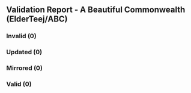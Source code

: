 ## Validation Report - A Beautiful Commonwealth (ElderTeej/ABC)


### Invalid (0)
### Updated (0)
### Mirrored (0)
### Valid (0)
